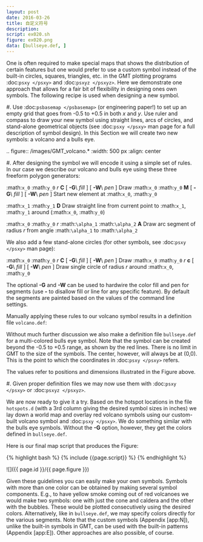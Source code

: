 ```yaml
---
layout: post
date: 2016-03-26
title: 自定义符号
description:
script: ex020.sh
figure: ex020.png
data: [bullseye.def, ]
---
```


One is often required to make special maps that shows the distribution
of certain features but one would prefer to use a custom symbol instead
of the built-in circles, squares, triangles, etc. in the GMT plotting
programs :doc:`psxy </psxy>` and
:doc:`psxyz </psxyz>`. Here we demonstrate one approach
that allows for a fair bit of flexibility in designing ones own symbols.
The following recipe is used when designing a new symbol.

#. Use :doc:`psbasemap </psbasemap>` (or engineering
   paper!) to set up an empty grid that goes from -0.5 to +0.5 in both
   *x* and *y*. Use ruler and compass to draw your new symbol using
   straight lines, arcs of circles, and stand-alone geometrical objects
   (see :doc:`psxy </psxy>` man page for a full
   description of symbol design). In this Section we will create two new
   symbols: a volcano and a bulls eye.

.. figure:: /images/GMT_volcano.*
   :width: 500 px
   :align: center


#. After designing the symbol we will encode it using a simple set of
   rules. In our case we describe our volcano and bulls eye using these
   three freeform polygon generators:

   :math:`x_0` :math:`y_0` *r* **C** [ **-G**\ *fill* ] [
   **-W**\ *pen* ] Draw :math:`x_0` :math:`y_0` **M** [ **-G**\ *fill* ]
   [ **-W**\ *pen* ] Start new element at :math:`x_0`, :math:`y_0`

   :math:`x_1` :math:`y_1` **D** Draw straight line from current point
   to :math:`x_1`, :math:`y_1` around (:math:`x_0`, :math:`y_0`)

   :math:`x_0` :math:`y_0` *r* :math:`\alpha_1` :math:`\alpha_2`
   **A** Draw arc segment of radius *r* from angle
   :math:`\alpha_1` to :math:`\alpha_2`

   We also add a few stand-alone circles (for other symbols, see
   :doc:`psxy </psxy>` man page):

   :math:`x_0` :math:`y_0` *r* **C** [ **-G**\ *fill* ] [
   **-W**\ *pen* ] Draw :math:`x_0` :math:`y_0` *r* **c** [
   **-G**\ *fill* ] [ **-W**\ *pen* ] Draw single circle of radius
   *r* around :math:`x_0`, :math:`y_0`

   The optional **-G** and **-W** can be used to hardwire the color fill
   and pen for segments (use **-** to disallow fill or line for any
   specific feature). By default the segments are painted based on the
   values of the command line settings.

   Manually applying these rules to our volcano symbol results in a
   definition file ``volcano.def``:

   Without much further discussion we also make a definition file ``bullseye.def`` for a
   multi-colored bulls eye symbol. Note that the symbol can be created
   beyond the -0.5 to +0.5 range, as shown by the red lines. There is no
   limit in GMT to the size of the symbols. The center, however, will
   always be at (0,0). This is the point to which the coordinates in
   :doc:`psxy </psxy>` refers.

   The values refer to positions and dimensions illustrated in the
   Figure above.

#. Given proper definition files we may now use them with
   :doc:`psxy </psxy>` or :doc:`psxyz </psxyz>`.

We are now ready to give it a try. Based on the hotspot locations in the
file ``hotspots.d`` (with a 3rd column giving the desired symbol sizes in inches) we
lay down a world map and overlay red volcano symbols using our
custom-built volcano symbol and :doc:`psxy </psxy>`. We
do something similar with the bulls eye symbols. Without the **-G**
option, however, they get the colors defined in ``bullseye.def``.

Here is our final map script that produces the Figure:

{% highlight bash %}
{% include {{page.script}} %}
{% endhighlight %}

![]({{ page.id }}/{{ page.figure }})


Given these guidelines you can easily make your own symbols. Symbols
with more than one color can be obtained by making several symbol
components. E.g., to have yellow smoke coming out of red volcanoes we
would make two symbols: one with just the cone and caldera and the other
with the bubbles. These would be plotted consecutively using the desired
colors. Alternatively, like in ``bullseye.def``, we may specify colors directly for the
various segments. Note that the custom symbols (Appendix [app:N]),
unlike the built-in symbols in GMT, can be used with the built-in
patterns (Appendix [app:E]). Other approaches are also possible, of course.

